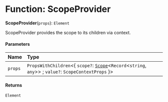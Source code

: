 # Function: ScopeProvider

**ScopeProvider**(`props`): `Element`

ScopeProvider provides the scope to its children via context.

#### Parameters

| Name | Type |
| :------ | :------ |
| `props` | `PropsWithChildren`<{ `scope?`: [`Scope`](/auto-docs/editor/classes/Scope.md)<`Record`<`string`, `any`>> ; `value?`: `ScopeContextProps`  }> |

#### Returns

`Element`
